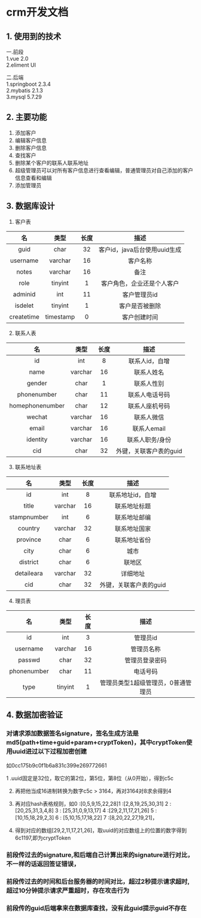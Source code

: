 # crm开发文档  

## 1. 使用到的技术  

一.前段  
1.vue 2.0    
2.eliment UI  

二.后端  
1.springboot 2.3.4  
2.mybatis 2.1.3  
3.mysql 5.7.29  

## 2. 主要功能

1. 添加客户  
2. 编辑客户信息  
3. 删除客户信息  
4. 查找客户  
5. 删除某个客户的联系人联系地址  
6. 超级管理员可以对所有客户信息进行查看编辑，普通管理员对自己添加的客户信息查看和编辑  
7. 添加管理员  

## 3. 数据库设计

1. 客户表  

| 名 | 类型 | 长度 | 描述 |  
| :---:| :---: | :---: | :---:|  
|guid| char | 32 | 客户id，java后台使用uuid生成 |  
|username| varchar | 16 | 客户名称 |  
|notes| varchar | 16 | 备注 |  
|role| tinyint | 1 | 客户角色，企业还是个人客户 |  
|adminid| int | 11 | 客户管理员id |  
|isdelet| tinyint | 1 | 客户是否被删除 |  
|createtime| timestamp | 0 | 客户创建时间 |  

2. 联系人表  

| 名 | 类型 | 长度 | 描述 |
| :---:| :---: | :---: | :---:|
|id| int | 8 | 联系人id，自增 |
|name| varchar | 16 | 联系人姓名 |
|gender| char | 1 | 联系人性别 |
|phonenumber| char | 11 | 联系人电话号码 |
|homephonenumber| char | 12 | 联系人座机号码 |
|wechat| varchar | 16 | 联系人微信 |
|email| varchar | 16 | 联系人email |
|identity| varchar | 16 | 联系人职务/身份 |
|cid| char | 32 | 外键，关联客户表的guid |

3. 联系地址表  

| 名 | 类型 | 长度 | 描述 |
| :---:| :---: | :---: | :---:|
|id| int | 8 | 联系地址id，自增 |
|title| varchar | 16 | 联系地址标题 |
|stampnumber| int | 6 | 联系地址邮编 |
|country| varchar | 32 | 联系地址国家 |
|province| char | 6 | 联系地址省份 |
|city| char | 6 | 城市 |
|district| char | 6 | 联地区 |
|detaileara| varchar | 32 |详细地址 |
|cid| char | 32 | 外键，关联客户表的guid |


4. 理员表  

| 名 | 类型 | 长度 | 描述 |
| :---:| :---: | :---: | :---:|
|id| int | 3 |  管理员id |
|username| varchar | 16 | 管理员名称 |
|passwd| char | 32 | 管理员登录密码 |
|phonenumber| char | 11 | 电话号码 |
|type| tinyint | 1 | 管理员类型1超级管理员，0普通管理员 |

## 4. 数据加密验证
 ### 对请求添加数据签名signature，签名生成方法是md5(path+time+guid+param+cryptToken)，其中cryptToken使用uuid进过以下过程加密创建
 如0cc175b9c0f1b6a831c399e269772661
 
1 .uuid固定是32位，取它的第2位，第5位，第8位（从0开始），得到c5c
 
2. 再把他当成16进制转换为数字c5c > 3164，再对3164对8求余得到4
 
3. 再对应hash表格规则，如0 :[0,5,9,15,22,28]1 :[2,8,19,25,30,31] 2 :[20,25,31,3,4,8] 3 :
 [25,31,0,9,13,17] 4 :[29,2,11,17,21,26] 5 :[10,15,18,29,2,3] 6 :
[5,10,15,17,18,22] 7 :[8,20,22,27,19,21]，

4. 得到对应的数组[29,2,11,17,21,26]，取uuid的对应数组上的位置的数字得到6c1197,即为cryptToken

### 前段传过去的signature,和后端自己计算出来的signature进行对比，不一样的话返回签证错误，

### 前段传过去的时间和后台服务器的时间对比，超过2秒提示请求超时,超过10分钟提示请求严重超时，存在攻击行为

### 前段传的guid后端拿来在数据库查找，没有此guid提示guid不存在
